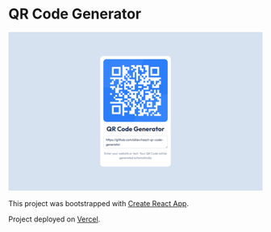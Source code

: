 # QR Code Generator
![Preview](https://github.com/aliiev/react-qr-code-generator/blob/master/src/preview.png?raw=true)

This project was bootstrapped with [Create React App](https://github.com/facebook/create-react-app).

Project deployed on [Vercel](https://react-qr-code-generator.vercel.app/).
